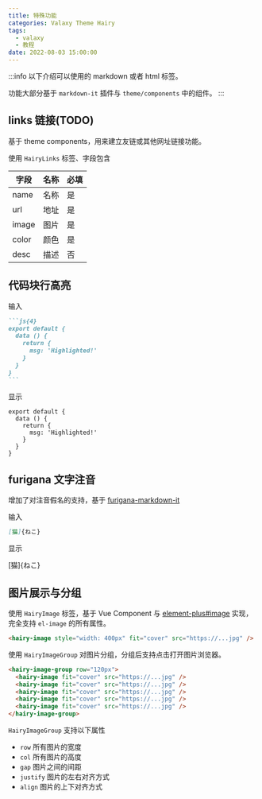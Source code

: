 ```yaml
---
title: 特殊功能
categories: Valaxy Theme Hairy
tags:
  - valaxy
  - 教程
date: 2022-08-03 15:00:00
---
```


:::info
以下介绍可以使用的 markdown 或者 html 标签。

功能大部分基于 `markdown-it` 插件与 `theme/components` 中的组件。
:::

## links 链接(TODO)

基于 theme components，用来建立友链或其他网址链接功能。

使用 `HairyLinks` 标签、字段包含


|  字段  | 名称 | 必填 |
|----|---|---|
| name  | 名称 | 是 |
| url   | 地址 | 是 |
| image | 图片 | 是 |
| color | 颜色 | 是 |
| desc  | 描述 | 否 |

<!-- more -->

## 代码块行高亮

输入

~~~md
```js{4}
export default {
  data () {
    return {
      msg: 'Highlighted!'
    }
  }
}
```
~~~

显示

```js{4}
export default {
  data () {
    return {
      msg: 'Highlighted!'
    }
  }
}
```

## furigana 文字注音

增加了对注音假名的支持，基于 [furigana-markdown-it](https://github.com/iltrof/furigana-markdown-it)

输入

```md
[猫]{ねこ}
```

显示

[猫]{ねこ}

## 图片展示与分组

使用 `HairyImage` 标签，基于 Vue Component 与 [element-plus#image](https://element-plus.gitee.io/en-US/component/image.html) 实现，完全支持 `el-image` 的所有属性。

```html
<hairy-image style="width: 400px" fit="cover" src="https://...jpg" />
```

<hairy-image style="width: 400px" fit="cover" src="https://tva2.sinaimg.cn/large/6833939bly1gicitht3xtj20zk0m8k5v.jpg" />

使用 `HairyImageGroup` 对图片分组，分组后支持点击打开图片浏览器。

```html
<hairy-image-group row="120px">
  <hairy-image fit="cover" src="https://...jpg" />
  <hairy-image fit="cover" src="https://...jpg" />
  <hairy-image fit="cover" src="https://...jpg" />
  <hairy-image fit="cover" src="https://...jpg" />
  <hairy-image fit="cover" src="https://...jpg" />
</hairy-image-group>
```

<hairy-image-group row="120px">
  <hairy-image fit="cover" src="https://tva2.sinaimg.cn/large/6833939bly1gicli3sbvtj20zk0m8x6p.jpg" />
  <hairy-image fit="cover" src="https://tva2.sinaimg.cn/large/6833939bly1giclj61ylzj20zk0m8b29.jpg" />
  <hairy-image fit="cover" src="https://tva2.sinaimg.cn/large/6833939bly1gicitht3xtj20zk0m8k5v.jpg" />
  <hairy-image fit="cover" src="https://tva2.sinaimg.cn/large/6833939bly1gipesng5oej20zk0m87d4.jpg" />
  <hairy-image fit="cover" src="https://tva2.sinaimg.cn/large/6833939bly1gipeybxm1pj20zk0m8niv.jpg" />
</hairy-image-group>

`HairyImageGroup` 支持以下属性

- `row` 所有图片的宽度
- `col` 所有图片的高度
- `gap` 图片之间的间距
- `justify` 图片的左右对齐方式
- `align`   图片的上下对齐方式